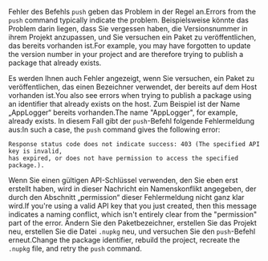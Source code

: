 <span data-ttu-id="78891-101">Fehler des Befehls `push` geben das Problem in der Regel an.</span><span class="sxs-lookup"><span data-stu-id="78891-101">Errors from the `push` command typically indicate the problem.</span></span> <span data-ttu-id="78891-102">Beispielsweise könnte das Problem darin liegen, dass Sie vergessen haben, die Versionsnummer in ihrem Projekt anzupassen, und Sie versuchen ein Paket zu veröffentlichen, das bereits vorhanden ist.</span><span class="sxs-lookup"><span data-stu-id="78891-102">For example, you may have forgotten to update the version number in your project and are therefore trying to publish a package that already exists.</span></span>

<span data-ttu-id="78891-103">Es werden Ihnen auch Fehler angezeigt, wenn Sie versuchen, ein Paket zu veröffentlichen, das einen Bezeichner verwendet, der bereits auf dem Host vorhanden ist.</span><span class="sxs-lookup"><span data-stu-id="78891-103">You also see errors when trying to publish a package using an identifier that already exists on the host.</span></span> <span data-ttu-id="78891-104">Zum Beispiel ist der Name „AppLogger“ bereits vorhanden.</span><span class="sxs-lookup"><span data-stu-id="78891-104">The name "AppLogger", for example, already exists.</span></span> <span data-ttu-id="78891-105">In diesem Fall gibt der `push`-Befehl folgende Fehlermeldung aus:</span><span class="sxs-lookup"><span data-stu-id="78891-105">In such a case, the `push` command gives the following error:</span></span>

```output
Response status code does not indicate success: 403 (The specified API key is invalid,
has expired, or does not have permission to access the specified package.).
```

<span data-ttu-id="78891-106">Wenn Sie einen gültigen API-Schlüssel verwenden, den Sie eben erst erstellt haben, wird in dieser Nachricht ein Namenskonflikt angegeben, der durch den Abschnitt „permission“ dieser Fehlermeldung nicht ganz klar wird.</span><span class="sxs-lookup"><span data-stu-id="78891-106">If you're using a valid API key that you just created, then this message indicates a naming conflict, which isn't entirely clear from the "permission" part of the error.</span></span> <span data-ttu-id="78891-107">Ändern Sie den Paketbezeichner, erstellen Sie das Projekt neu, erstellen Sie die Datei `.nupkg` neu, und versuchen Sie den `push`-Befehl erneut.</span><span class="sxs-lookup"><span data-stu-id="78891-107">Change the package identifier, rebuild the project, recreate the `.nupkg` file, and retry the `push` command.</span></span>